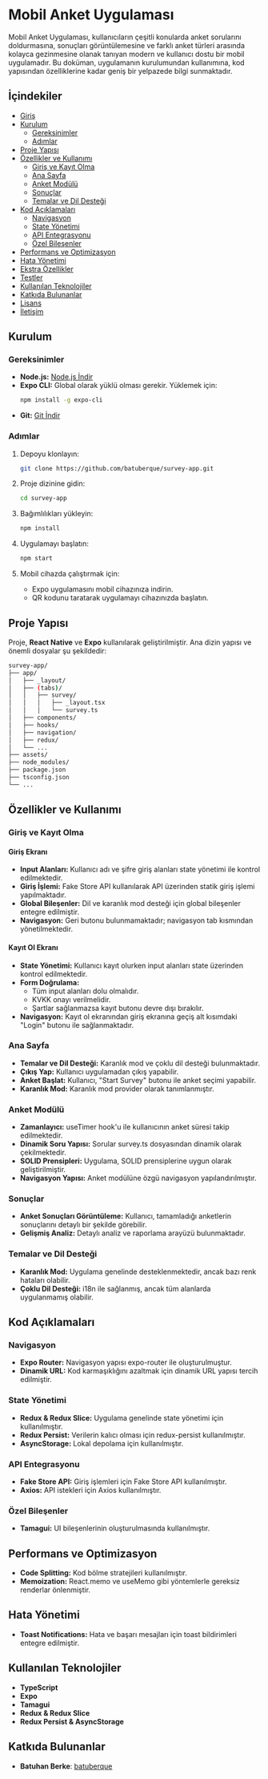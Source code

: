 # Mobil Anket Uygulaması

Mobil Anket Uygulaması, kullanıcıların çeşitli konularda anket sorularını doldurmasına, sonuçları görüntülemesine ve farklı anket türleri arasında kolayca gezinmesine olanak tanıyan modern ve kullanıcı dostu bir mobil uygulamadır. Bu doküman, uygulamanın kurulumundan kullanımına, kod yapısından özelliklerine kadar geniş bir yelpazede bilgi sunmaktadır.

## İçindekiler
- [Giriş](#giriş)
- [Kurulum](#kurulum)
  - [Gereksinimler](#gereksinimler)
  - [Adımlar](#adımlar)
- [Proje Yapısı](#proje-yapısı)
- [Özellikler ve Kullanımı](#özellikler-ve-kullanımı)
  - [Giriş ve Kayıt Olma](#giriş-ve-kayıt-olma)
  - [Ana Sayfa](#ana-sayfa)
  - [Anket Modülü](#anket-modülü)
  - [Sonuçlar](#sonuçlar)
  - [Temalar ve Dil Desteği](#temalar-ve-dil-desteği)
- [Kod Açıklamaları](#kod-açıklamaları)
  - [Navigasyon](#navigasyon)
  - [State Yönetimi](#state-yönetimi)
  - [API Entegrasyonu](#api-entegrasyonu)
  - [Özel Bileşenler](#özel-bileşenler)
- [Performans ve Optimizasyon](#performans-ve-optimizasyon)
- [Hata Yönetimi](#hata-yönetimi)
- [Ekstra Özellikler](#ekstra-özellikler)
- [Testler](#testler)
- [Kullanılan Teknolojiler](#kullanılan-teknolojiler)
- [Katkıda Bulunanlar](#katkıda-bulunanlar)
- [Lisans](#lisans)
- [İletişim](#iletişim)

## Kurulum

### Gereksinimler
- **Node.js:** [Node.js İndir](https://nodejs.org)
- **Expo CLI:** Global olarak yüklü olması gerekir. Yüklemek için:
    ```bash
    npm install -g expo-cli
    ```
- **Git:** [Git İndir](https://git-scm.com/)

### Adımlar

1. Depoyu klonlayın:
    ```bash
    git clone https://github.com/batuberque/survey-app.git
    ```

2. Proje dizinine gidin:
    ```bash
    cd survey-app
    ```

3. Bağımlılıkları yükleyin:
    ```bash
    npm install
    ```

4. Uygulamayı başlatın:
    ```bash
    npm start
    ```

5. Mobil cihazda çalıştırmak için:
    - Expo uygulamasını mobil cihazınıza indirin.
    - QR kodunu taratarak uygulamayı cihazınızda başlatın.

## Proje Yapısı

Proje, **React Native** ve **Expo** kullanılarak geliştirilmiştir. Ana dizin yapısı ve önemli dosyalar şu şekildedir:

```bash
survey-app/
├── app/
│   ├── _layout/
│   ├── (tabs)/
│   │   ├── survey/
│   │   │   ├── _layout.tsx
│   │   │   └── survey.ts
│   ├── components/
│   ├── hooks/
│   ├── navigation/
│   ├── redux/
│   └── ...
├── assets/
├── node_modules/
├── package.json
├── tsconfig.json
└── ...
```

## Özellikler ve Kullanımı

### Giriş ve Kayıt Olma

#### Giriş Ekranı
- **Input Alanları:** Kullanıcı adı ve şifre giriş alanları state yönetimi ile kontrol edilmektedir.
- **Giriş İşlemi:** Fake Store API kullanılarak API üzerinden statik giriş işlemi yapılmaktadır.
- **Global Bileşenler:** Dil ve karanlık mod desteği için global bileşenler entegre edilmiştir.
- **Navigasyon:** Geri butonu bulunmamaktadır; navigasyon tab kısmından yönetilmektedir.

#### Kayıt Ol Ekranı
- **State Yönetimi:** Kullanıcı kayıt olurken input alanları state üzerinden kontrol edilmektedir.
- **Form Doğrulama:**
  - Tüm input alanları dolu olmalıdır.
  - KVKK onayı verilmelidir.
  - Şartlar sağlanmazsa kayıt butonu devre dışı bırakılır.
- **Navigasyon:** Kayıt ol ekranından giriş ekranına geçiş alt kısımdaki "Login" butonu ile sağlanmaktadır.

### Ana Sayfa
- **Temalar ve Dil Desteği:** Karanlık mod ve çoklu dil desteği bulunmaktadır.
- **Çıkış Yap:** Kullanıcı uygulamadan çıkış yapabilir.
- **Anket Başlat:** Kullanıcı, "Start Survey" butonu ile anket seçimi yapabilir.
- **Karanlık Mod:** Karanlık mod provider olarak tanımlanmıştır.

### Anket Modülü
- **Zamanlayıcı:** useTimer hook'u ile kullanıcının anket süresi takip edilmektedir.
- **Dinamik Soru Yapısı:** Sorular survey.ts dosyasından dinamik olarak çekilmektedir.
- **SOLID Prensipleri:** Uygulama, SOLID prensiplerine uygun olarak geliştirilmiştir.
- **Navigasyon Yapısı:** Anket modülüne özgü navigasyon yapılandırılmıştır.

### Sonuçlar
- **Anket Sonuçları Görüntüleme:** Kullanıcı, tamamladığı anketlerin sonuçlarını detaylı bir şekilde görebilir.
- **Gelişmiş Analiz:** Detaylı analiz ve raporlama arayüzü bulunmaktadır.

### Temalar ve Dil Desteği
- **Karanlık Mod:** Uygulama genelinde desteklenmektedir, ancak bazı renk hataları olabilir.
- **Çoklu Dil Desteği:** i18n ile sağlanmış, ancak tüm alanlarda uygulanmamış olabilir.

## Kod Açıklamaları

### Navigasyon
- **Expo Router:** Navigasyon yapısı expo-router ile oluşturulmuştur.
- **Dinamik URL:** Kod karmaşıklığını azaltmak için dinamik URL yapısı tercih edilmiştir.

### State Yönetimi
- **Redux & Redux Slice:** Uygulama genelinde state yönetimi için kullanılmıştır.
- **Redux Persist:** Verilerin kalıcı olması için redux-persist kullanılmıştır.
- **AsyncStorage:** Lokal depolama için kullanılmıştır.

### API Entegrasyonu
- **Fake Store API:** Giriş işlemleri için Fake Store API kullanılmıştır.
- **Axios:** API istekleri için Axios kullanılmıştır.

### Özel Bileşenler
- **Tamagui:** UI bileşenlerinin oluşturulmasında kullanılmıştır.

## Performans ve Optimizasyon
- **Code Splitting:** Kod bölme stratejileri kullanılmıştır.
- **Memoization:** React.memo ve useMemo gibi yöntemlerle gereksiz renderlar önlenmiştir.

## Hata Yönetimi
- **Toast Notifications:** Hata ve başarı mesajları için toast bildirimleri entegre edilmiştir.

## Kullanılan Teknolojiler
- **TypeScript**
- **Expo**
- **Tamagui**
- **Redux & Redux Slice**
- **Redux Persist & AsyncStorage**

## Katkıda Bulunanlar
- **Batuhan Berke**: [batuberque](https://github.com/batuberque)

